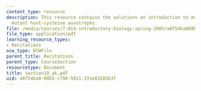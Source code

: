 ```yaml
---
content_type: resource
description: This resource contains the solutions on introduction to mutagenesis and
  mutant hunt-cysteine auxotrophs.
file: /media/courses/7-014-introductory-biology-spring-2005/a0754ba008b5c7985011231e83285b3f_section10_ak.pdf
file_type: application/pdf
learning_resource_types:
- Recitations
ocw_type: OCWFile
parent_title: Recitations
parent_type: CourseSection
resourcetype: Document
title: section10_ak.pdf
uid: a0754ba0-08b5-c798-5011-231e83285b3f
---
```

